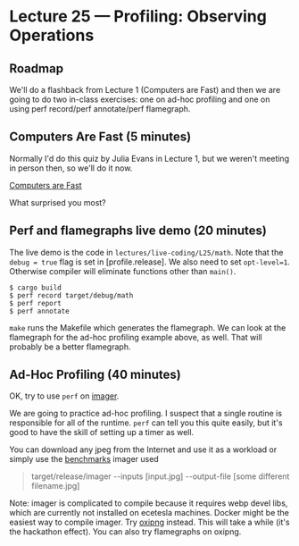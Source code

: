 # Lecture 25 — Profiling: Observing Operations

## Roadmap

We'll do a flashback from Lecture 1 (Computers are Fast) and then we are going
to do two in-class exercises: one on ad-hoc profiling and one on using perf
record/perf annotate/perf flamegraph.

## Computers Are Fast (5 minutes)

Normally I'd do this quiz by Julia Evans in Lecture 1, but we weren't meeting in
person then, so we'll do it now.

[Computers are Fast](https://computers-are-fast.github.io/)

What surprised you most?

## Perf and flamegraphs live demo (20 minutes)

The live demo is the code in `lectures/live-coding/L25/math`. Note that the
`debug = true` flag is set in [profile.release]. We also need to set
`opt-level=1`. Otherwise compiler will eliminate functions other than `main()`.

```
$ cargo build
$ perf record target/debug/math
$ perf report
$ perf annotate
```

`make` runs the Makefile which generates the flamegraph. We can look at the
flamegraph for the ad-hoc profiling example above, as well. That will probably
be a better flamegraph.

## Ad-Hoc Profiling (40 minutes)

OK, try to use `perf` on [imager](https://github.com/imager-io/imager).

We are going to practice ad-hoc profiling. I suspect that a single routine is
responsible for all of the runtime. `perf` can tell you this quite easily, but
it's good to have the skill of setting up a timer as well.

You can download any jpeg from the Internet and use it as a workload or simply
use the [benchmarks](https://github.com/colbyn/imager-bench-2019-11-2) imager
used

> target/release/imager --inputs [input.jpg] --output-file [some different
> filename.jpg]

Note: imager is complicated to compile because it requires webp devel libs,
which are currently not installed on ecetesla machines. Docker might be the
easiest way to compile imager. Try
[oxipng](https://github.com/shssoichiro/oxipng) instead. This will take a while
(it's the hackathon effect). You can also try flamegraphs on oxipng.
